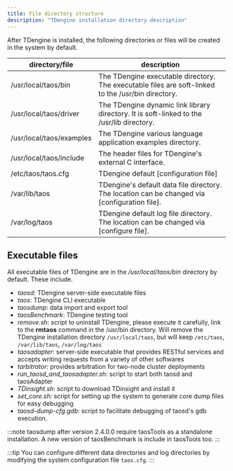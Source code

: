 ```yaml
---
title: File directory structure
description: "TDengine installation directory description"
---
```


After TDengine is installed, the following directories or files will be created in the system by default.

| directory/file | description |
| ------------------------- | -------------------------------------------------------------------- |
| /usr/local/taos/bin | The TDengine executable directory. The executable files are soft-linked to the /usr/bin directory. |
| /usr/local/taos/driver | The TDengine dynamic link library directory. It is soft-linked to the /usr/lib directory.                 |
| /usr/local/taos/examples | The TDengine various language application examples directory.                                      |
| /usr/local/taos/include | The header files for TDengine's external C interface.                             |
| /etc/taos/taos.cfg | TDengine default [configuration file] |
| /var/lib/taos | TDengine's default data file directory. The location can be changed via [configuration file].                |
| /var/log/taos | TDengine default log file directory. The location can be changed via [configure file].                |

## Executable files

All executable files of TDengine are in the _/usr/local/taos/bin_ directory by default. These include.

- _taosd_: TDengine server-side executable files
- _taos_: TDengine CLI executable
- _taosdump_: data import and export tool
- _taosBenchmark_: TDengine testing tool
- _remove.sh_: script to uninstall TDengine, please execute it carefully, link to the **rmtaos** command in the /usr/bin directory. Will remove the TDengine installation directory `/usr/local/taos`, but will keep `/etc/taos`, `/var/lib/taos`, `/var/log/taos`
- _taosadapter_: server-side executable that provides RESTful services and accepts writing requests from a variety of other softwares
- _tarbitrator_: provides arbitration for two-node cluster deployments
- _run_taosd_and_taosadapter.sh_: script to start both taosd and taosAdapter
- _TDinsight.sh_: script to download TDinsight and install it
- _set_core.sh_: script for setting up the system to generate core dump files for easy debugging
- _taosd-dump-cfg.gdb_: script to facilitate debugging of taosd's gdb execution.

:::note
taosdump after version 2.4.0.0 require taosTools as a standalone installation. A new version of taosBenchmark is include in taosTools too.
:::

:::tip
You can configure different data directories and log directories by modifying the system configuration file `taos.cfg`.
:::
